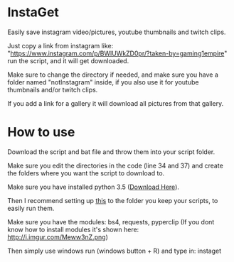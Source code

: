 # InstaGet
Easily save instagram video/pictures, youtube thumbnails and twitch clips.

Just copy a link from instagram like: "https://www.instagram.com/p/BWlUWkZD0pr/?taken-by=gaming1empire" run the script, and it will get downloaded.

Make sure to change the directory if needed, and make sure you have a folder named "notInstagram" inside, if you also use it for youtube thumbnails and/or twitch clips.

If you add a link for a gallery it will download all pictures from that gallery.

# How to use
Download the script and bat file and throw them into your script folder.

Make sure you edit the directories in the code (line 34 and 37) and create the folders where you want the script to download to.

Make sure you have installed python 3.5 (<a href="https://www.python.org/downloads/release/python-353/">Download Here</a>).

Then I recommend setting up <a href="https://youtu.be/5CGe3iuDfn0">this</a> to the folder you keep your scripts, to easily run them.

Make sure you have the modules: bs4, requests, pyperclip (If you dont know how to install modules it's shown here: http://i.imgur.com/Meww3nZ.png)

Then simply use windows run (windows button + R) and type in: instaget
